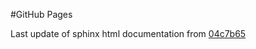 #GitHub Pages

Last update of sphinx html documentation from [04c7b65](https://github.com/rhwhite/numeric_2022/tree/04c7b65576beb4090b6a98102661310fc0a304df)
